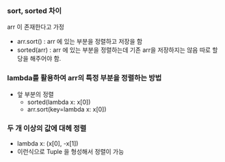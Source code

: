 
### sort, sorted 차이
arr 이 존재한다고 가정

- arr.sort()  : arr 에 있는 부분을 정렬하고 저장을 함 
- sorted(arr) : arr 에 있는 부분을 정렬하는데 기존 arr을 저장하지는 않음
                따로 할당을 해주어야 함.
  


### lambda를 활용하여 arr의 특정 부분을 정렬하는 방법
- 앞 부분의 정렬 
  - sorted(lambda x: x[0])
  - arr.sort(key=lambda x: x[0])
    
### 두 개 이상의 값에 대헤 정렬
- lambda x: (x[0], -x[1])
- 이런식으로 Tuple 을 형성해서 정렬이 가능
